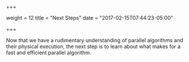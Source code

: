 +++

weight = 12
title = "Next Steps"
date = "2017-02-15T07:44:23-05:00"

+++

Now that we have a rudimentary understanding of parallel algorithms and their physical
execution, the next step is to learn about what makes for a fast and efficient parallel algorithm.
